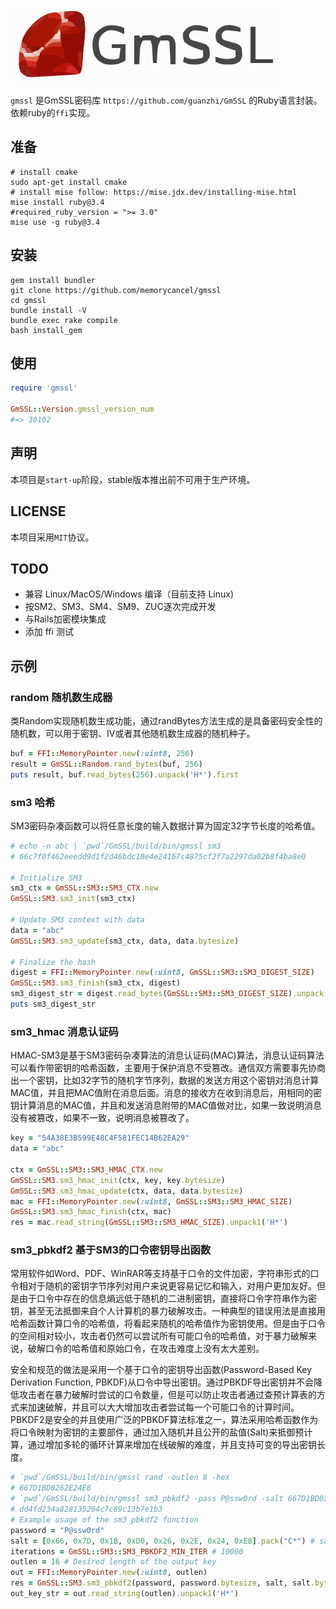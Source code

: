 ![](gmssl.svg)

`gmssl` 是GmSSL密码库 `https://github.com/guanzhi/GmSSL` 的Ruby语言封装。
依赖ruby的`ffi`实现。

## 准备

```shell
# install cmake
sudo apt-get install cmake
# install mise follow: https://mise.jdx.dev/installing-mise.html
mise install ruby@3.4
#required_ruby_version = ">= 3.0"
mise use -g ruby@3.4
```

## 安装

```shell
gem install bundler
git clone https://github.com/memorycancel/gmssl
cd gmssl
bundle install -V
bundle exec rake compile
bash install_gem
```

## 使用

```ruby
require 'gmssl'

GmSSL::Version.gmssl_version_num
#=> 30102
```

## 声明

本项目是`start-up`阶段，stable版本推出前不可用于生产环境。

## LICENSE

本项目采用`MIT`协议。

## TODO

+ 兼容 Linux/MacOS/Windows 编译（目前支持 Linux)
+ 按SM2、SM3、SM4、SM9、ZUC逐次完成开发
+ 与Rails加密模块集成
+ 添加 ffi 测试

## 示例

### random 随机数生成器
类Random实现随机数生成功能，通过randBytes方法生成的是具备密码安全性的随机数，可以用于密钥、IV或者其他随机数生成器的随机种子。

```ruby
buf = FFI::MemoryPointer.new(:uint8, 256)
result = GmSSL::Random.rand_bytes(buf, 256)
puts result, buf.read_bytes(256).unpack('H*').first
```

### sm3 哈希
SM3密码杂凑函数可以将任意长度的输入数据计算为固定32字节长度的哈希值。

```ruby
# echo -n abc | `pwd`/GmSSL/build/bin/gmssl sm3
# 66c7f0f462eeedd9d1f2d46bdc10e4e24167c4875cf2f7a2297da02b8f4ba8e0

# Initialize SM3
sm3_ctx = GmSSL::SM3::SM3_CTX.new
GmSSL::SM3.sm3_init(sm3_ctx)

# Update SM3 context with data
data = "abc"
GmSSL::SM3.sm3_update(sm3_ctx, data, data.bytesize)

# Finalize the hash
digest = FFI::MemoryPointer.new(:uint8, GmSSL::SM3::SM3_DIGEST_SIZE)
GmSSL::SM3.sm3_finish(sm3_ctx, digest)
sm3_digest_str = digest.read_bytes(GmSSL::SM3::SM3_DIGEST_SIZE).unpack('H*').first
puts sm3_digest_str
```

### sm3_hmac 消息认证码

HMAC-SM3是基于SM3密码杂凑算法的消息认证码(MAC)算法，消息认证码算法可以看作带密钥的哈希函数，主要用于保护消息不受篡改。通信双方需要事先协商出一个密钥，比如32字节的随机字节序列，数据的发送方用这个密钥对消息计算MAC值，并且把MAC值附在消息后面。消息的接收方在收到消息后，用相同的密钥计算消息的MAC值，并且和发送消息附带的MAC值做对比，如果一致说明消息没有被篡改，如果不一致，说明消息被篡改了。

```ruby
key = "54A38E3B599E48C4F581FEC14B62EA29"
data = "abc"

ctx = GmSSL::SM3::SM3_HMAC_CTX.new
GmSSL::SM3.sm3_hmac_init(ctx, key, key.bytesize)
GmSSL::SM3.sm3_hmac_update(ctx, data, data.bytesize)
mac = FFI::MemoryPointer.new(:uint8, GmSSL::SM3::SM3_HMAC_SIZE)
GmSSL::SM3.sm3_hmac_finish(ctx, mac)
res = mac.read_string(GmSSL::SM3::SM3_HMAC_SIZE).unpack1('H*')
```

### sm3_pbkdf2 基于SM3的口令密钥导出函数

常用软件如Word、PDF、WinRAR等支持基于口令的文件加密，字符串形式的口令相对于随机的密钥字节序列对用户来说更容易记忆和输入，对用户更加友好。但是由于口令中存在的信息熵远低于随机的二进制密钥，直接将口令字符串作为密钥，甚至无法抵御来自个人计算机的暴力破解攻击。一种典型的错误用法是直接用哈希函数计算口令的哈希值，将看起来随机的哈希值作为密钥使用。但是由于口令的空间相对较小，攻击者仍然可以尝试所有可能口令的哈希值，对于暴力破解来说，破解口令的哈希值和原始口令，在攻击难度上没有太大差别。

安全和规范的做法是采用一个基于口令的密钥导出函数(Password-Based Key Derivation Function, PBKDF)从口令中导出密钥。通过PBKDF导出密钥并不会降低攻击者在暴力破解时尝试的口令数量，但是可以防止攻击者通过查预计算表的方式来加速破解，并且可以大大增加攻击者尝试每一个可能口令的计算时间。PBKDF2是安全的并且使用广泛的PBKDF算法标准之一，算法采用哈希函数作为将口令映射为密钥的主要部件，通过加入随机并且公开的盐值(Salt)来抵御预计算，通过增加多轮的循环计算来增加在线破解的难度，并且支持可变的导出密钥长度。

```ruby
# `pwd`/GmSSL/build/bin/gmssl rand -outlen 8 -hex
# 667D1BD0262E24E8
# `pwd`/GmSSL/build/bin/gmssl sm3_pbkdf2 -pass P@ssw0rd -salt 667D1BD0262E24E8 -iter 10000 -outlen 16 -hex
# dd4fd234a828135264c7c89c13b7e1b3
# Example usage of the sm3_pbkdf2 function
password = "P@ssw0rd"
salt = [0x66, 0x7D, 0x1B, 0xD0, 0x26, 0x2E, 0x24, 0xE8].pack("C*") # salt
iterations = GmSSL::SM3::SM3_PBKDF2_MIN_ITER # 10000
outlen = 16 # Desired length of the output key
out = FFI::MemoryPointer.new(:uint8, outlen)
res = GmSSL::SM3.sm3_pbkdf2(password, password.bytesize, salt, salt.bytesize, iterations, outlen, out)
out_key_str = out.read_string(outlen).unpack1('H*')
```
